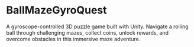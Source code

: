 # BallMazeGyroQuest
A gyroscope-controlled 3D puzzle game built with Unity. Navigate a rolling ball through challenging mazes, collect coins, unlock rewards, and overcome obstacles in this immersive maze adventure.
